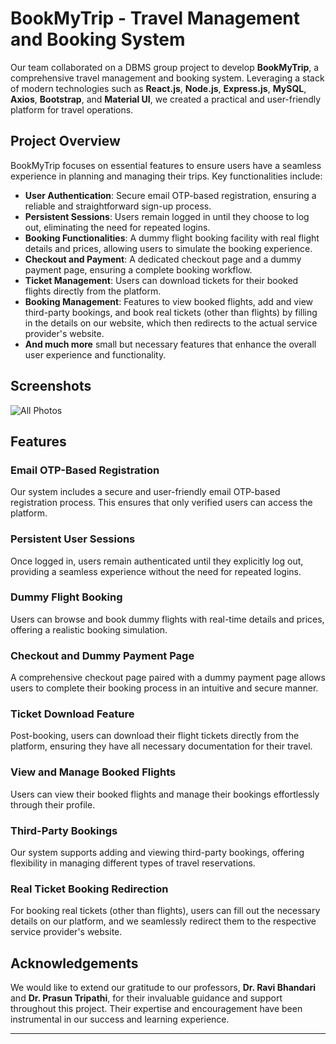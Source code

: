 # BookMyTrip - Travel Management and Booking System

Our team collaborated on a DBMS group project to develop **BookMyTrip**, a comprehensive travel management and booking system. Leveraging a stack of modern technologies such as **React.js**, **Node.js**, **Express.js**, **MySQL**, **Axios**, **Bootstrap**, and **Material UI**, we created a practical and user-friendly platform for travel operations. 

## Project Overview

BookMyTrip focuses on essential features to ensure users have a seamless experience in planning and managing their trips. Key functionalities include:

- **User Authentication**: Secure email OTP-based registration, ensuring a reliable and straightforward sign-up process.
- **Persistent Sessions**: Users remain logged in until they choose to log out, eliminating the need for repeated logins.
- **Booking Functionalities**: A dummy flight booking facility with real flight details and prices, allowing users to simulate the booking experience.
- **Checkout and Payment**: A dedicated checkout page and a dummy payment page, ensuring a complete booking workflow.
- **Ticket Management**: Users can download tickets for their booked flights directly from the platform.
- **Booking Management**: Features to view booked flights, add and view third-party bookings, and book real tickets (other than flights) by filling in the details on our website, which then redirects to the actual service provider's website.
- **And much more** small but necessary features that enhance the overall user experience and functionality.

## Screenshots
![All Photos](screenshots)

## Features

### Email OTP-Based Registration
Our system includes a secure and user-friendly email OTP-based registration process. This ensures that only verified users can access the platform.

### Persistent User Sessions
Once logged in, users remain authenticated until they explicitly log out, providing a seamless experience without the need for repeated logins.

### Dummy Flight Booking
Users can browse and book dummy flights with real-time details and prices, offering a realistic booking simulation.

### Checkout and Dummy Payment Page
A comprehensive checkout page paired with a dummy payment page allows users to complete their booking process in an intuitive and secure manner.

### Ticket Download Feature
Post-booking, users can download their flight tickets directly from the platform, ensuring they have all necessary documentation for their travel.

### View and Manage Booked Flights
Users can view their booked flights and manage their bookings effortlessly through their profile.

### Third-Party Bookings
Our system supports adding and viewing third-party bookings, offering flexibility in managing different types of travel reservations.

### Real Ticket Booking Redirection
For booking real tickets (other than flights), users can fill out the necessary details on our platform, and we seamlessly redirect them to the respective service provider's website.

## Acknowledgements

We would like to extend our gratitude to our professors, **Dr. Ravi Bhandari** and **Dr. Prasun Tripathi**, for their invaluable guidance and support throughout this project. Their expertise and encouragement have been instrumental in our success and learning experience.

---

